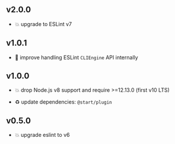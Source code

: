 ## v2.0.0

* 💥 upgrade to ESLint v7

## v1.0.1

* 🐞 improve handling ESLint `CLIEngine` API internally

## v1.0.0

* 💥 drop Node.js v8 support and require >=12.13.0 (first v10 LTS)

* ♻️ update dependencies: `@start/plugin`

## v0.5.0

* 💥 upgrade eslint to v6
